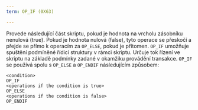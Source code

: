 ```yaml
---
term: OP_IF (0X63)

---
```

Provede následující část skriptu, pokud je hodnota na vrcholu zásobníku nenulová (true). Pokud je hodnota nulová (false), tyto operace se přeskočí a přejde se přímo k operacím za `OP_ELSE`, pokud je přítomen. `OP_IF` umožňuje spuštění podmíněné řídicí struktury v rámci skriptu. Určuje tok řízení ve skriptu na základě podmínky zadané v okamžiku provádění transakce. `OP_IF` se používá spolu s `OP_ELSE` a `OP_ENDIF` následujícím způsobem:

```text
<condition>
OP_IF
<operations if the condition is true>
OP_ELSE
<operations if the condition is false>
OP_ENDIF
```